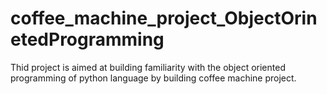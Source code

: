 # coffee_machine_project_ObjectOrinetedProgramming
Thid project is aimed at building familiarity with the object oriented programming of python language by building coffee machine project.
